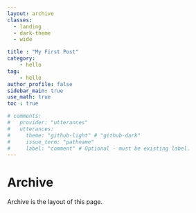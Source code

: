 ```yaml
---
layout: archive
classes:
  - landing
  - dark-theme
  - wide 

title : "My First Post"
category:
    - hello
tag:
    - hello
author_profile: false
sidebar_main: true
use_math: true
toc : true

# comments:
#   provider: "utterances"
#   utterances:
#     theme: "github-light" # "github-dark"
#     issue_term: "pathname"
#     label: "comment" # Optional - must be existing label.
---
```


# Archive


Archive is the layout of this page. 